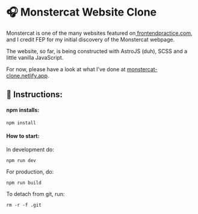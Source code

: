 # 🎧 Monstercat Website Clone

Monstercat is one of the many websites featured on[ frontendpractice.com](https://frontendpractice.com), and I credit FEP for my initial discovery of the Monstercat webpage.

The website, so far, is being constructed with AstroJS (duh), SCSS and a little vanilla JavaScript.

For now, please have a look at what I've done at [monstercat-clone.netlify.app](https://monstercat-clone.netlify.app).

## 📑 Instructions:

#### **npm installs:**

```
npm install
```

#### How to start:

In development do:

```
npm run dev
```

For production, do:

```
npm run build
```

To detach from git, run:

```
rm -r -f .git
```
